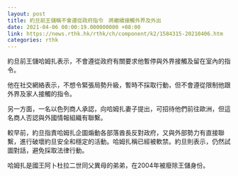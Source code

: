 ```yaml
---
layout: post
title: 約旦前王儲稱不會遵從政府指令　將繼續接觸外界及外出
date: 2021-04-06 00:00:19.000000000 +08:00
link: https://news.rthk.hk/rthk/ch/component/k2/1584315-20210406.htm
categories: rthk
---
```


約旦前王儲哈姆扎表示，不會遵從政府有關要求他暫停與外界接觸及留在室內的指令。

他在社交網絡表示，不想令緊張局勢升級，暫時不採取行動，但不會遵從限制他跟外界及家人接觸的指令。

另一方面，一名以色列商人承認，向哈姆扎妻子提出，可招待他們前往歐洲，但這名商人否認與外國情報組織有聯繫。

較早前，約旦指責哈姆扎企圖煽動各部落酋長反對政府，又與外部勢力有直接聯繫，進行破壞約旦安全和穩定的活動。哈姆扎稱已經被軟禁。約旦則表示，仍然試圖對話，避免採取法律行動。

哈姆扎是國王阿卜杜拉二世同父異母的弟弟，在2004年被廢除王儲身份。
